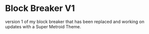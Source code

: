 # Block Breaker V1
 
version 1 of my block breaker that has been replaced and working on updates with a Super Metroid Theme.
